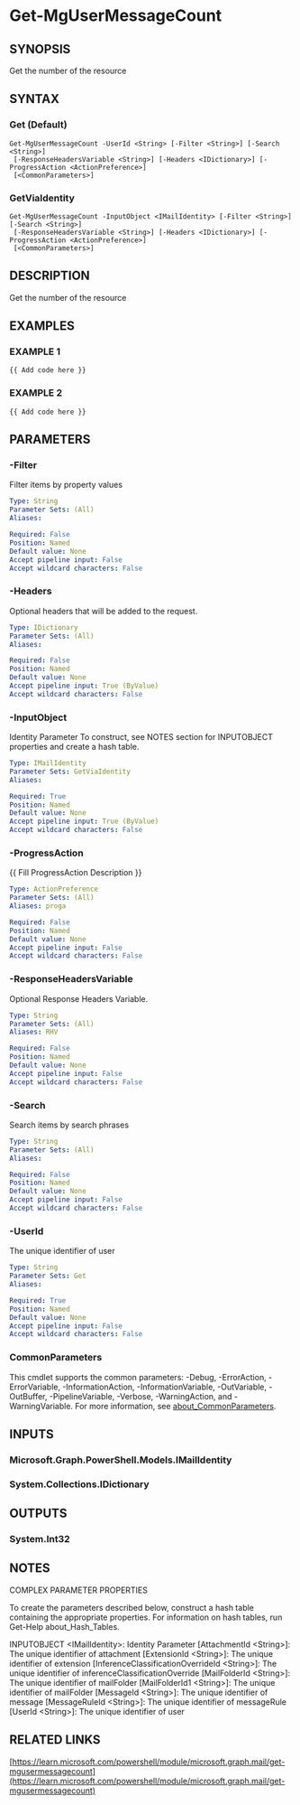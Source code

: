 ﻿---
external help file: Microsoft.Graph.Mail-help.xml
Module Name: Microsoft.Graph.Mail
online version: https://learn.microsoft.com/powershell/module/microsoft.graph.mail/get-mgusermessagecount
schema: 2.0.0
---

# Get-MgUserMessageCount

## SYNOPSIS
Get the number of the resource

## SYNTAX

### Get (Default)
```
Get-MgUserMessageCount -UserId <String> [-Filter <String>] [-Search <String>]
 [-ResponseHeadersVariable <String>] [-Headers <IDictionary>] [-ProgressAction <ActionPreference>]
 [<CommonParameters>]
```

### GetViaIdentity
```
Get-MgUserMessageCount -InputObject <IMailIdentity> [-Filter <String>] [-Search <String>]
 [-ResponseHeadersVariable <String>] [-Headers <IDictionary>] [-ProgressAction <ActionPreference>]
 [<CommonParameters>]
```

## DESCRIPTION
Get the number of the resource

## EXAMPLES

### EXAMPLE 1
```
{{ Add code here }}
```

### EXAMPLE 2
```
{{ Add code here }}
```

## PARAMETERS

### -Filter
Filter items by property values

```yaml
Type: String
Parameter Sets: (All)
Aliases:

Required: False
Position: Named
Default value: None
Accept pipeline input: False
Accept wildcard characters: False
```

### -Headers
Optional headers that will be added to the request.

```yaml
Type: IDictionary
Parameter Sets: (All)
Aliases:

Required: False
Position: Named
Default value: None
Accept pipeline input: True (ByValue)
Accept wildcard characters: False
```

### -InputObject
Identity Parameter
To construct, see NOTES section for INPUTOBJECT properties and create a hash table.

```yaml
Type: IMailIdentity
Parameter Sets: GetViaIdentity
Aliases:

Required: True
Position: Named
Default value: None
Accept pipeline input: True (ByValue)
Accept wildcard characters: False
```

### -ProgressAction
{{ Fill ProgressAction Description }}

```yaml
Type: ActionPreference
Parameter Sets: (All)
Aliases: proga

Required: False
Position: Named
Default value: None
Accept pipeline input: False
Accept wildcard characters: False
```

### -ResponseHeadersVariable
Optional Response Headers Variable.

```yaml
Type: String
Parameter Sets: (All)
Aliases: RHV

Required: False
Position: Named
Default value: None
Accept pipeline input: False
Accept wildcard characters: False
```

### -Search
Search items by search phrases

```yaml
Type: String
Parameter Sets: (All)
Aliases:

Required: False
Position: Named
Default value: None
Accept pipeline input: False
Accept wildcard characters: False
```

### -UserId
The unique identifier of user

```yaml
Type: String
Parameter Sets: Get
Aliases:

Required: True
Position: Named
Default value: None
Accept pipeline input: False
Accept wildcard characters: False
```

### CommonParameters
This cmdlet supports the common parameters: -Debug, -ErrorAction, -ErrorVariable, -InformationAction, -InformationVariable, -OutVariable, -OutBuffer, -PipelineVariable, -Verbose, -WarningAction, and -WarningVariable. For more information, see [about_CommonParameters](http://go.microsoft.com/fwlink/?LinkID=113216).

## INPUTS

### Microsoft.Graph.PowerShell.Models.IMailIdentity
### System.Collections.IDictionary
## OUTPUTS

### System.Int32
## NOTES
COMPLEX PARAMETER PROPERTIES

To create the parameters described below, construct a hash table containing the appropriate properties.
For information on hash tables, run Get-Help about_Hash_Tables.

INPUTOBJECT \<IMailIdentity\>: Identity Parameter
  \[AttachmentId \<String\>\]: The unique identifier of attachment
  \[ExtensionId \<String\>\]: The unique identifier of extension
  \[InferenceClassificationOverrideId \<String\>\]: The unique identifier of inferenceClassificationOverride
  \[MailFolderId \<String\>\]: The unique identifier of mailFolder
  \[MailFolderId1 \<String\>\]: The unique identifier of mailFolder
  \[MessageId \<String\>\]: The unique identifier of message
  \[MessageRuleId \<String\>\]: The unique identifier of messageRule
  \[UserId \<String\>\]: The unique identifier of user

## RELATED LINKS

[https://learn.microsoft.com/powershell/module/microsoft.graph.mail/get-mgusermessagecount](https://learn.microsoft.com/powershell/module/microsoft.graph.mail/get-mgusermessagecount)

